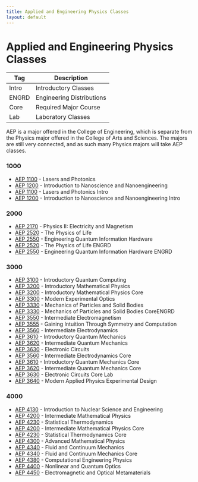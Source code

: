 ```yaml
---
title: Applied and Engineering Physics Classes
layout: default
---
```

<link rel="stylesheet" href="/main.css">


# Applied and Engineering Physics Classes

| Tag                            | Description                               |
| ------------------------------ | ----------------------------------------- |
| <span class="tag ml-1/2">Intro</span>  | Introductory Classes |
| <span class="tag ml-1/2">ENGRD</span> | Engineering Distributions |
| <span class="tag ml-1/2">Core</span> | Required Major Course |
| <span class="tag ml-1/2">Lab</span> | Laboratory Classes |

AEP is a major offered in the College of Engineering, which is separate from the Physics major offered in the College of Arts and Sciences. The majors are still very connected, and as such many Physics majors will take AEP classes. 

### 1000
- [AEP 1100](/classes/aep/AEP1100.html) -  Lasers and Photonics
- [AEP 1200](/classes/aep/AEP1200.html) -  Introduction to Nanoscience and Nanoengineering
- [AEP 1100](/classes/aep/AEP1100.html) -  Lasers and Photonics <span class="tag">Intro</span>
- [AEP 1200](/classes/aep/AEP1200.html) -  Introduction to Nanoscience and Nanoengineering <span class="tag">Intro</span>

### 2000
- [AEP 2170](/classes/phys/PHYS2217.html) - Physics II: Electricity and Magnetism
- [AEP 2520](/classes/aep/AEP2520.html) - The Physics of Life
- [AEP 2550](/classes/aep/AEP2550.html) - Engineering Quantum Information Hardware
- [AEP 2520](/classes/aep/AEP2520.html) - The Physics of Life <span class="tag ml-1/2">ENGRD</span>
- [AEP 2550](/classes/aep/AEP2550.html) - Engineering Quantum Information Hardware <span class="tag ml-1/2">ENGRD</span>

### 3000
- [AEP 3100](/classes/aep/AEP3100.html) - Introductory Quantum Computing
- [AEP 3200](/classes/aep/AEP3200.html) - Introductory Mathematical Physics
- [AEP 3200](/classes/aep/AEP3200.html) - Introductory Mathematical Physics <span class="tag ml-1/2">Core</span> 
- [AEP 3300](/classes/phys/PHYS3330.html) - Modern Experimental Optics
- [AEP 3330](/classes/aep/AEP3330.html) - Mechanics of Particles and Solid Bodies
- [AEP 3330](/classes/aep/AEP3330.html) - Mechanics of Particles and Solid Bodies <span class="tag ml-1/2">Core</span><span class="tag ml-1/2">ENGRD</span> 
- [AEP 3550](/classes/aep/AEP3550.html) - Intermediate Electromagnetism
- [AEP 3555](/classes/aep/AEP3555.html) - Gaining Intuition Through Symmetry and Computation
- [AEP 3560](/classes/aep/AEP3560.html) - Intermediate Electrodynamics
- [AEP 3610](/classes/aep/AEP3610.html) - Introductory Quantum Mechanics
- [AEP 3620](/classes/aep/AEP3620.html) - Intermediate Quantum Mechanics
- [AEP 3630](/classes/phys/PHYS3360.html) - Electronic Circuits
- [AEP 3560](/classes/aep/AEP3560.html) - Intermediate Electrodynamics <span class="tag ml-1/2">Core</span>
- [AEP 3610](/classes/aep/AEP3610.html) - Introductory Quantum Mechanics <span class="tag ml-1/2">Core</span> 
- [AEP 3620](/classes/aep/AEP3620.html) - Intermediate Quantum Mechanics <span class="tag ml-1/2">Core</span>
- [AEP 3630](/classes/phys/PHYS3360.html) - Electronic Circuits <span class="tag ml-1/2">Core</span> <span class="tag ml-1/2">Lab</span>
- [AEP 3640](/classes/aep/AEP3640.html) - Modern Applied Physics Experimental Design

### 4000
- [AEP 4130](/classes/aep/AEP4130.html) - Introduction to Nuclear Science and Engineering
- [AEP 4200](/classes/aep/AEP4200.html) - Intermediate Mathematical Physics
- [AEP 4230](/classes/phys/PHYS4230.html) - Statistical Thermodynamics
- [AEP 4200](/classes/aep/AEP4200.html) - Intermediate Mathematical Physics <span class="tag ml-1/2">Core</span> 
- [AEP 4230](/classes/phys/PHYS4230.html) - Statistical Thermodynamics <span class="tag ml-1/2">Core</span>
- [AEP 4300](/classes/aep/AEP4300.html) - Advanced Mathematical Physics
- [AEP 4340](/classes/aep/AEP4340.html) - Fluid and Continuum Mechanics
- [AEP 4340](/classes/aep/AEP4340.html) - Fluid and Continuum Mechanics <span class="tag ml-1/2">Core</span>
- [AEP 4380](/classes/aep/AEP4380.html) - Computational Engineering Physics
- [AEP 4400](/classes/aep/AEP4400.html) - Nonlinear and Quantum Optics
- [AEP 4450](/classes/aep/AEP4450.html) - Electromagnetic and Optical Metamaterials
